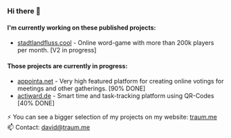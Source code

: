 ### Hi there 👋
#### I'm currently working on these published projects:
- [stadtlandfluss.cool](https://stadtlandfluss.cool) - Online word-game with more than 200k players per month. [V2 in progress]
#### Those projects are currently in progress:
- [appointa.net](https://appointa.net) - Very high featured platform for creating online votings for meetings and other gatherings. [90% DONE]
- [actiward.de](https://actiward.de) - Smart time and task-tracking platform using QR-Codes [40% DONE]

⚡ You can see a bigger selection of my projects on my website: [traum.me](https://traum.me)<br>
📫 Contact: david@traum.me

<!--
**davidtraum/davidtraum** is a ✨ _special_ ✨ repository because its `README.md` (this file) appears on your GitHub profile.

Here are some ideas to get you started:

- 🔭 I’m currently working on ...
- 🌱 I’m currently learning ...
- 👯 I’m looking to collaborate on ...
- 🤔 I’m looking for help with ...
- 💬 Ask me about ...
- 📫 How to reach me: ...
- 😄 Pronouns: ...
- ⚡ Fun fact: ...
-->
